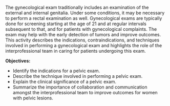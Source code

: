 The gynecological exam traditionally includes an examination of the external and internal genitalia. Under some conditions, it may be necessary to perform a rectal examination as well. Gynecological exams are typically done for screening starting at the age of 21 and at regular intervals subsequent to that, and for patients with gynecological complaints. The exam may help with the early detection of tumors and improve outcomes. This activity describes the indications, contraindications, and techniques involved in performing a gynecological exam and highlights the role of the interprofessional team in caring for patients undergoing this exam.

**Objectives:**
- Identify the indications for a pelvic exam.
- Describe the technique involved in performing a pelvic exam.
- Explain the clinical significance of a pelvic exam.
- Summarize the importance of collaboration and communication amongst the interprofessional team to improve outcomes for women with pelvic lesions.